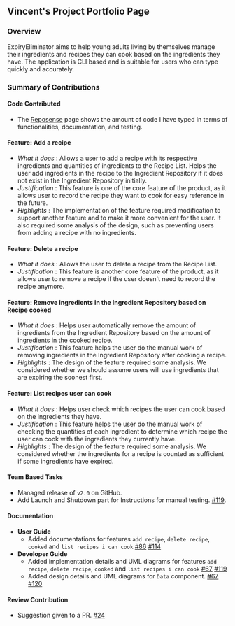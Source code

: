 ## Vincent's Project Portfolio Page

### Overview
ExpiryEliminator aims to help young adults living by themselves manage their ingredients and recipes they can cook based on the ingredients they have.
The application is CLI based and is suitable for users who can type quickly and accurately.

### Summary of Contributions

#### Code Contributed

- The [Reposense](https://nus-cs2113-ay2122s1.github.io/tp-dashboard/?search=&sort=groupTitle&sortWithin=title&timeframe=commit&mergegroup=&groupSelect=groupByRepos&breakdown=true&checkedFileTypes=docs~functional-code~test-code~other&since=2021-09-25&tabOpen=true&tabAuthor=vincentlauhl&tabRepo=AY2122S1-CS2113-T16-3%2Ftp%5Bmaster%5D&authorshipIsMergeGroup=false&authorshipFileTypes=docs~functional-code~test-code~other&authorshipIsBinaryFileTypeChecked=false&tabType=authorship)
  page shows the amount of code I have typed in terms of functionalities, documentation, and testing.

#### Feature: Add a recipe
- *What it does* : Allows a user to add a recipe with its respective ingredients and quantities of ingredients to the Recipe List. Helps the user add 
ingredients in the recipe to the Ingredient Repository if it does not exist in the Ingredient Repository initially.
- *Justification* : This feature is one of the core feature of the product, as it allows user to record the recipe they want to cook
for easy reference in the future.
- *Highlights* : The implementation of the feature required modification to
support another feature and to make it more convenient for the user. It also required some analysis of the design, such as
preventing users from adding a recipe with no ingredients.

#### Feature: Delete a recipe
- *What it does* : Allows the user to delete a recipe from the Recipe List.
- *Justification* : This feature is another core feature of the product, as it allows user to remove a recipe if the user doesn't need to record the recipe anymore.

<div style="page-break-after: always;"></div>

#### Feature: Remove ingredients in the Ingredient Repository based on Recipe cooked
- *What it does* : Helps user automatically remove the amount of ingredients from the Ingredient Repository based on the amount of ingredients
in the cooked recipe.
- *Justification* : This feature helps the user do the manual work of removing
ingredients in the Ingredient Repository after cooking a recipe.
- *Highlights* : The design of the feature required some analysis. We considered whether we should assume users will use ingredients
that are expiring the soonest first.

#### Feature: List recipes user can cook
- *What it does* : Helps user check which recipes the user can cook based on the ingredients they have.
- *Justification* : This feature helps the user do the manual work of checking the quantities of each ingredient to determine which recipe the user 
can cook with the ingredients they currently have.
- *Highlights* : The design of the feature required some analysis. We considered whether the ingredients for a recipe is counted as sufficient if some ingredients have expired.

#### Team Based Tasks
- Managed release of `v2.0` on GitHub.
- Add Launch and Shutdown part for Instructions for manual testing. [#119](https://github.com/AY2122S1-CS2113-T16-3/tp/pull/119).

#### Documentation
- **User Guide**
    - Added documentations for features `add recipe`, `delete recipe`, `cooked` and `list recipes i can cook` [#86](https://github.com/AY2122S1-CS2113-T16-3/tp/pull/86) [#114](https://github.com/AY2122S1-CS2113-T16-3/tp/pull/114)
- **Developer Guide**
    - Added implementation details and UML diagrams for features `add recipe`, `delete recipe`, `cooked` and `list recipes i can cook` [#67](https://github.com/AY2122S1-CS2113-T16-3/tp/pull/67) [#119](https://github.com/AY2122S1-CS2113-T16-3/tp/pull/119)
    - Added design details and UML diagrams for `Data` component. [#67](https://github.com/AY2122S1-CS2113-T16-3/tp/pull/67) [#120](https://github.com/AY2122S1-CS2113-T16-3/tp/pull/120)

#### Review Contribution
- Suggestion given to a PR. [#24](https://github.com/AY2122S1-CS2113-T16-3/tp/pull/24)
